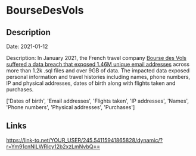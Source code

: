 # BourseDesVols

## Description

Date: 2021-01-12

Description:
In January 2021, the French travel company <a href="https://www.riskbasedsecurity.com/2021/02/19/dark-web-roundup-january-2021/" target="_blank" rel="noopener">Bourse des Vols suffered a data breach that exposed 1.46M unique email addresses</a> across more than 1.2k .sql files and over 9GB of data. The impacted data exposed personal information and travel histories including names, phone numbers, IP and physical addresses, dates of birth along with flights taken and purchases.


['Dates of birth', 'Email addresses', 'Flights taken', 'IP addresses', 'Names', 'Phone numbers', 'Physical addresses', 'Purchases']

## Links

https://link-to.net/YOUR_USER/245.54115941865828/dynamic/?r=Ym91cnNlLWRlcy12b2xzLmNvbQ==